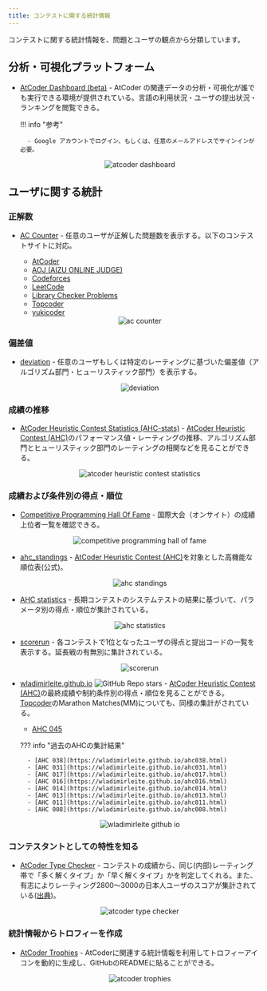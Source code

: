 ```yaml
---
title: コンテストに関する統計情報
---
```


コンテストに関する統計情報を、問題とユーザの観点から分類しています。

## 分析・可視化プラットフォーム

- [AtCoder Dashboard (beta)](https://atcoder-db.sirogami.com/) - AtCoder の関連データの分析・可視化が誰でも実行できる環境が提供されている。言語の利用状況・ユーザの提出状況・ランキングを閲覧できる。

    !!! info "参考"

        - Google アカウントでログイン、もしくは、任意のメールアドレスでサインインが必要。

    <div align="center">
      <img loading = "lazy" src="../../images/web_app/atcoder_dashboard.png" alt="atcoder dashboard">
    </div>

## ユーザに関する統計

### 正解数

- [AC Counter](https://ac-counter.onrender.com) - 任意のユーザが正解した問題数を表示する。以下のコンテストサイトに対応。
    - [AtCoder](https://atcoder.jp/)
    - [AOJ (AIZU ONLINE JUDGE)](https://onlinejudge.u-aizu.ac.jp/home)
    - [Codeforces](https://codeforces.com/)
    - [LeetCode](https://leetcode.com/)
    - [Library Checker Problems](https://judge.yosupo.jp/)
    - [Topcoder](https://www.topcoder.com/)
    - [yukicoder](https://yukicoder.me/)

    <div align="center">
      <img loading = "lazy" src="../../images/web_app/ac_counter.png" alt="ac counter">
    </div>

### 偏差値

- [deviation](https://atcoder-notify.com/deviation/) - 任意のユーザもしくは特定のレーティングに基づいた偏差値（アルゴリズム部門・ヒューリスティック部門）を表示する。

    <div align="center">
      <img loading="lazy" src="../../images/web_app/deviation.png" alt="deviation">
    </div>

### 成績の推移

- [AtCoder Heuristic Contest Statistics (AHC-stats)](https://ahc-stats.vercel.app) - [AtCoder Heuristic Contest (AHC)](https://atcoder.jp/contests/archive?ratedType=4&category=0&keyword=)のパフォーマンス値・レーティングの推移、アルゴリズム部門とヒューリスティック部門のレーティングの相関などを見ることができる。

    <div align="center">
      <img loading = "lazy" src="../../images/web_app/atcoder_heuristic_contest_statistics.png" alt="atcoder heuristic contest statistics">
    </div>

### 成績および条件別の得点・順位

- [Competitive Programming Hall Of Fame](https://cphof.org/) - 国際大会（オンサイト）の成績上位者一覧を確認できる。

    <div align="center">
      <img loading = "lazy" src="../../images/web_app/competitive_programming_hall_of_fame.png" alt="competitive programming hall of fame">
    </div>

- [ahc_standings](https://img.atcoder.jp/ahc_standings/index.html?contest=ahc025) - [AtCoder Heuristic Contest (AHC)](https://atcoder.jp/contests/archive?ratedType=4&category=0&keyword=)を対象とした高機能な順位表(公式)。

    <div align="center">
      <img loading = "lazy" src="../../images/web_app/ahc_standings.png" alt="ahc standings">
    </div>

- [AHC statistics](https://siman-man.github.io/ahc_statistics/) - 長期コンテストのシステムテストの結果に基づいて、パラメータ別の得点・順位が集計されている。

    <div align="center">
      <img loading = "lazy" src="../../images/web_app/ahc_statistics.png" alt="ahc statistics">
    </div>

- [scorerun](https://siman-man.github.io/scorerun/index.html) - 各コンテストで1位となったユーザの得点と提出コードの一覧を表示する。延長戦の有無別に集計されている。

    <div align="center">
      <img loading = "lazy" src="../../images/web_app/scorerun.png" alt="scorerun">
    </div>

- [wladimirleite.github.io](https://github.com/wladimirleite/wladimirleite.github.io) ![GitHub Repo stars](https://img.shields.io/github/stars/wladimirleite/wladimirleite.github.io?style=plastic) - [AtCoder Heuristic Contest (AHC)](https://atcoder.jp/contests/archive?ratedType=4&category=0&keyword=)の最終成績や制約条件別の得点・順位を見ることができる。[Topcoder](https://www.topcoder.com/)のMarathon Matches(MM)についても、同様の集計がされている。
    - [AHC 045](https://wladimirleite.github.io/ahc045.html)

    ??? info "過去のAHCの集計結果"

        - [AHC 038](https://wladimirleite.github.io/ahc038.html)
        - [AHC 031](https://wladimirleite.github.io/ahc031.html)
        - [AHC 017](https://wladimirleite.github.io/ahc017.html)
        - [AHC 016](https://wladimirleite.github.io/ahc016.html)
        - [AHC 014](https://wladimirleite.github.io/ahc014.html)
        - [AHC 013](https://wladimirleite.github.io/ahc013.html)
        - [AHC 011](https://wladimirleite.github.io/ahc011.html)
        - [AHC 008](https://wladimirleite.github.io/ahc008.html)

    <div align="center">
      <img loading = "lazy" src="../../images/web_app/wladimirleite_github_io.png" alt="wladimirleite github io">
    </div>

### コンテスタントとしての特性を知る

- [AtCoder Type Checker](https://atcoder-type-checker.herokuapp.com/) - コンテストの成績から、同じ(内部)レーティング帯で「多く解くタイプ」か「早く解くタイプ」かを判定してくれる。また、有志によりレーティング2800〜3000の日本人ユーザのスコアが集計されている([出典](https://twitter.com/gojira_kyopro/status/1377204092410327040))。

    <div align="center">
      <img loading = "lazy" src="../../images/web_app/atcoder_type_checker.png" alt="atcoder type checker">
    </div>

### 統計情報からトロフィーを作成

- [AtCoder Trophies](https://atcoder-trophies.vercel.app/) - AtCoderに関連する統計情報を利用してトロフィーアイコンを動的に生成し、GitHubのREADMEに貼ることができる。

    <div align="center">
      <img loading = "lazy" src="../../images/web_app/atcoder_trophies.png" alt="atcoder trophies">
    </div>
